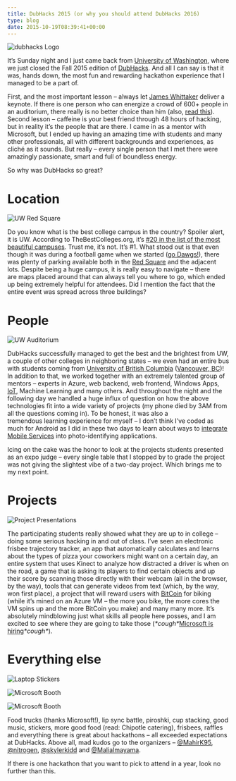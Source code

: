 ```yaml
---
title: DubHacks 2015 (or why you should attend DubHacks 2016)
type: blog
date: 2015-10-19T08:39:41+00:00
---
```


![dubhacks Logo](/images/postmedia/dubhacks-2015-or-why-you-should-attend-dubhacks-2016/logo.jpg)

It’s Sunday night and I just came back from <a href="http://www.washington.edu/" target="_blank">University of Washington</a>, where we just closed the Fall 2015 edition of <a href="http://15f.dubhacks.co/" target="_blank">DubHacks</a>. And all I can say is that it was, hands down, the most fun and rewarding hackathon experience that I managed to be a part of.

First, and the most important lesson – always let <a href="https://twitter.com/docjamesw" target="_blank">James Whittaker</a> deliver a keynote. If there is one person who can energize a crowd of 600+ people in an auditorium, there really is no better choice than him (also, <a href="https://medium.com/keep-learning-keep-growing/how-to-be-fucking-awesome-509ea54524fc" target="_blank">read this</a>). Second lesson – caffeine is your best friend through 48 hours of hacking, but in reality it’s the people that are there. I came in as a mentor with Microsoft, but I ended up having an amazing time with students and many other professionals, all with different backgrounds and experiences, as cliché as it sounds. But really – every single person that I met there were amazingly passionate, smart and full of boundless energy.

So why was DubHacks so great?

# Location

![UW Red Square](/images/postmedia/dubhacks-2015-or-why-you-should-attend-dubhacks-2016/IMG_00971.jpg)

Do you know what is the best college campus in the country? Spoiler alert, it is UW. According to TheBestColleges.org, it’s <a href="http://www.thebestcolleges.org/most-beautiful-campuses/" target="_blank">#20 in the list of the most beautiful campuses</a>. Trust me, it’s not. It’s #1. What stood out is that even though it was during a football game when we started (<a href="http://www.gohuskies.com/" target="_blank">go Dawgs!</a>), there was plenty of parking available both in the <a href="https://www.google.com/maps/place/Red+Square/@47.6558575,-122.3116812,17z/data=!3m1!4b1!4m2!3m1!1s0x549014f2d0e06d7b:0x88f353385b97eddc" target="_blank">Red Square</a> and the adjacent lots. Despite being a huge campus, it is really easy to navigate – there are maps placed around that can always tell you where to go, which ended up being extremely helpful for attendees. Did I mention the fact that the entire event was spread across three buildings?

# People

![UW Auditorium](/images/postmedia/dubhacks-2015-or-why-you-should-attend-dubhacks-2016/IMG_0084.jpg)


DubHacks successfully managed to get the best and the brightest from UW, a couple of other colleges in neighboring states – we even had an entire bus with students coming from <a href="https://www.ubc.ca/" target="_blank">University of British Columbia</a> (<a href="https://www.google.com/maps/place/Vancouver,+BC,+Canada/@49.2562176,-123.1939529,12z/data=!3m1!4b1!4m2!3m1!1s0x548673f143a94fb3:0xbb9196ea9b81f38b" target="_blank">Vancouver, BC</a>)! In addition to that, we worked together with an extremely talented group of mentors – experts in Azure, web backend, web frontend, Windows Apps, <a href="https://en.wikipedia.org/wiki/Internet_of_Things" target="_blank">IoT</a>, Machine Learning and many others. And throughout the night and the following day we handled a huge influx of question on how the above technologies fit into a wide variety of projects (my phone died by 3AM from all the questions coming in). To be honest, it was also a tremendous learning experience for myself – I don’t think I’ve coded as much for Android as I did in these two days to learn about ways to <a href="https://gist.github.com/dend/ce7dbd9bb5b8dc2a7458" target="_blank">integrate Mobile Services</a> into photo-identifying applications.

Icing on the cake was the honor to look at the projects students presented as an expo judge – every single table that I stopped by to grade the project was not giving the slightest vibe of a two-day project. Which brings me to my next point.

# Projects

![Project Presentations](/images/postmedia/dubhacks-2015-or-why-you-should-attend-dubhacks-2016/IMG_0093.jpg)

The participating students really showed what they are up to in college – doing some serious hacking in and out of class. I’ve seen an electronic frisbee trajectory tracker, an app that automatically calculates and learns about the types of pizza your coworkers might want on a certain day, an entire system that uses Kinect to analyze how distracted a driver is when on the road, a game that is asking its players to find certain objects and up their score by scanning those directly with their webcam (all in the browser, by the way), tools that can generate videos from text (which, by the way, won first place), a project that will reward users with <a href="https://bitcoin.org/en/" target="_blank">BitCoin</a> for biking (while it’s mined on an Azure VM – the more you bike, the more cores the VM spins up and the more BitCoin you make) and many many more. It’s absolutely mindblowing just what skills all people here posses, and I am excited to see where they are going to take those (_\*cough\*_<a href="https://careers.microsoft.com/students" target="_blank">Microsoft is hiring</a>_\*cough\*_).

# Everything else

![Laptop Stickers](/images/postmedia/dubhacks-2015-or-why-you-should-attend-dubhacks-2016/IMG_0064.jpg)

![Microsoft Booth](/images/postmedia/dubhacks-2015-or-why-you-should-attend-dubhacks-2016/IMG_0066.jpg)

![Microsoft Booth](/images/postmedia/dubhacks-2015-or-why-you-should-attend-dubhacks-2016/IMG_0088.jpg)

Food trucks (thanks Microsoft!), lip sync battle, piroshki, cup stacking, good music, stickers, more good food (read: Chipotle catering), frisbees, raffles and everything there is great about hackathons – all exceeded expectations at DubHacks. Above all, mad kudos go to the organizers – <a href="https://twitter.com/MahirK95" target="_blank">@MahirK95</a>, <a href="https://twitter.com/nitrogen" target="_blank">@nitrogen</a>, <a href="https://twitter.com/skylerkidd" target="_blank">@skylerkidd</a> and <a href="https://twitter.com/MaliaImayama" target="_blank">@MaliaImayama</a>.

If there is one hackathon that you want to pick to attend in a year, look no further than this.

 [1]: http://www.dennisdel.com/wp-content/uploads/2015/10/IMG_00971.jpg
 [2]: file:///C:/Users/dend/AppData/Local/Temp/WindowsLiveWriter1286139640/supfiles395EBCDE/IMG_0097[7].jpg
 [3]: http://www.dennisdel.com/wp-content/uploads/2015/10/IMG_0085.jpg
 [4]: file:///C:/Users/dend/AppData/Local/Temp/WindowsLiveWriter1286139640/supfiles395EBCDE/IMG_0084[5].jpg
 [5]: http://www.dennisdel.com/wp-content/uploads/2015/10/IMG_0093.jpg
 [6]: file:///C:/Users/dend/AppData/Local/Temp/WindowsLiveWriter1286139640/supfiles395EBCDE/IMG_0093[5].jpg
 [7]: http://www.dennisdel.com/wp-content/uploads/2015/10/IMG_0079.jpg
 [8]: file:///C:/Users/dend/AppData/Local/Temp/WindowsLiveWriter1286139640/supfiles395EBCDE/IMG_0064[5].jpg
 [9]: http://www.dennisdel.com/wp-content/uploads/2015/10/IMG_0066_thumb.jpg
 [10]: file:///C:/Users/dend/AppData/Local/Temp/WindowsLiveWriter1286139640/supfiles395EBCDE/IMG_0066[5].jpg
 [11]: http://www.dennisdel.com/wp-content/uploads/2015/10/IMG_0096_thumb.jpg
 [12]: file:///C:/Users/dend/AppData/Local/Temp/WindowsLiveWriter1286139640/supfiles395EBCDE/IMG_0088[5].jpg